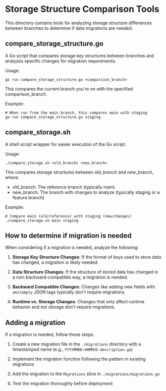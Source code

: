 # Storage Structure Comparison Tools

This directory contains tools for analyzing storage structure differences between branches to determine if data migrations are needed.

## compare_storage_structure.go

A Go script that compares storage key structures between branches and analyzes specific changes for migration requirements.

Usage:
```
go run compare_storage_structure.go <comparison_branch>
```

This compares the current branch you're on with the specified comparison_branch.

Example:
```
# When run from the main branch, this compares main with staging
go run compare_storage_structure.go staging
```

## compare_storage.sh

A shell script wrapper for easier execution of the Go script.

Usage:
```
./compare_storage.sh <old_branch> <new_branch>
```

This compares storage structures between old_branch and new_branch, where:
- old_branch: The reference branch (typically main)
- new_branch: The branch with changes to analyze (typically staging or a feature branch)

Example:
```
# Compare main (old/reference) with staging (new/changes)
./compare_storage.sh main staging
```

## How to determine if migration is needed

When considering if a migration is needed, analyze the following:

1. **Storage Key Structure Changes**: If the format of keys used to store data has changed, a migration is likely needed.

2. **Data Structure Changes**: If the structure of stored data has changed in a non-backward-compatible way, a migration is needed.

3. **Backward Compatible Changes**: Changes like adding new fields with `omitempty` JSON tags typically don't require migrations.

4. **Runtime vs. Storage Changes**: Changes that only affect runtime behavior and not storage don't require migrations.

## Adding a migration

If a migration is needed, follow these steps:

1. Create a new migration file in the `./migrations` directory with a timestamped name (e.g., `YYYYMMDD-HHMMSS-description.go`)

2. Implement the migration function following the pattern in existing migrations

3. Add the migration to the `Migrations` slice in `./migrations/migrations.go`

4. Test the migration thoroughly before deployment
